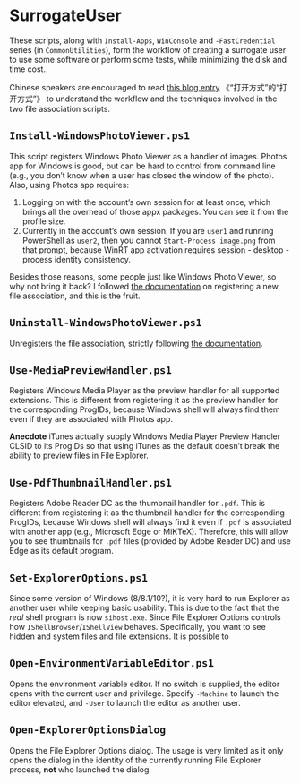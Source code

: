 # SurrogateUser

These scripts, along with `Install-Apps`, `WinConsole` and `-FastCredential` series (in `CommonUtilities`), form the workflow of creating a surrogate user to use some software or perform some tests, while minimizing the disk and time cost.

Chinese speakers are encouraged to read [this blog entry](https://geelaw.blog/entries/windows-fileassoc-walkthru/) 《“打开方式”的“打开方式”》 to understand the workflow and the techniques involved in the two file association scripts.

## `Install-WindowsPhotoViewer.ps1`

This script registers Windows Photo Viewer as a handler of images. Photos app for Windows is good, but can be hard to control from command line (e.g., you don’t know when a user has closed the window of the photo). Also, using Photos app requires:

1. Logging on with the account’s own session for at least once, which brings all the overhead of those appx packages. You can see it from the profile size.
2. Currently in the account’s own session. If you are `user1` and running PowerShell as `user2`, then you cannot `Start-Process image.png` from that prompt, because WinRT app activation requires session - desktop - process identity consistency.

Besides those reasons, some people just like Windows Photo Viewer, so why not bring it back? I followed [the documentation](https://docs.microsoft.com/en-us/windows/desktop/shell/default-programs#full-registration-example) on registering a new file association, and this is the fruit.

## `Uninstall-WindowsPhotoViewer.ps1`

Unregisters the file association, strictly following [the documentation](https://docs.microsoft.com/en-us/windows/desktop/shell/how-to-register-a-file-type-for-a-new-application).

## `Use-MediaPreviewHandler.ps1`

Registers Windows Media Player as the preview handler for all supported extensions. This is different from registering it as the preview handler for the corresponding ProgIDs, because Windows shell will always find them even if they are associated with Photos app.

**Anecdote** iTunes actually supply Windows Media Player Preview Handler CLSID to its ProgIDs so that using iTunes as the default doesn’t break the ability to preview files in File Explorer.

## `Use-PdfThumbnailHandler.ps1`

Registers Adobe Reader DC as the thumbnail handler for `.pdf`. This is different from registering it as the thumbnail handler for the corresponding ProgIDs, because Windows shell will always find it even if `.pdf` is associated with another app (e.g., Microsoft Edge or MiKTeX). Therefore, this will allow you to see thumbnails for `.pdf` files (provided by Adobe Reader DC) and use Edge as its default program.

## `Set-ExplorerOptions.ps1`

Since some version of Windows (8/8.1/10?), it is very hard to run Explorer as another user while keeping basic usability. This is due to the fact that the *real* shell program is now `sihost.exe`. Since File Explorer Options controls how `IShellBrowser`/`IShellView` behaves. Specifically, you want to see hidden and system files and file extensions. It is possible to 

## `Open-EnvironmentVariableEditor.ps1`

Opens the environment variable editor. If no switch is supplied, the editor opens with the current user and privilege. Specify `-Machine` to launch the editor elevated, and `-User` to launch the editor as another user.

## `Open-ExplorerOptionsDialog`

Opens the File Explorer Options dialog. The usage is very limited as it only opens the dialog in the identity of the currently running File Explorer process, **not** who launched the dialog.
